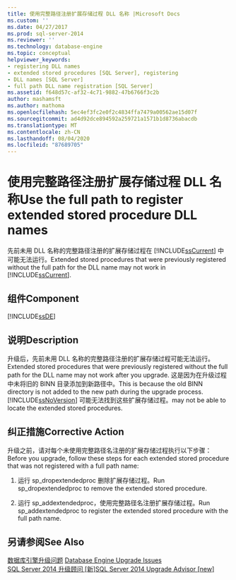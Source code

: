 ```yaml
---
title: 使用完整路径注册扩展存储过程 DLL 名称 |Microsoft Docs
ms.custom: ''
ms.date: 04/27/2017
ms.prod: sql-server-2014
ms.reviewer: ''
ms.technology: database-engine
ms.topic: conceptual
helpviewer_keywords:
- registering DLL names
- extended stored procedures [SQL Server], registering
- DLL names [SQL Server]
- full path DLL name registration [SQL Server]
ms.assetid: f648d57c-af32-4c71-9882-47b6766f3c2b
author: mashamsft
ms.author: mathoma
ms.openlocfilehash: 5ec4ef3fc2e0f2c4834ffa7479a00562ae15d07f
ms.sourcegitcommit: ad4d92dce894592a259721a1571b1d8736abacdb
ms.translationtype: MT
ms.contentlocale: zh-CN
ms.lasthandoff: 08/04/2020
ms.locfileid: "87689705"
---
```

# <a name="use-the-full-path-to-register-extended-stored-procedure-dll-names"></a><span data-ttu-id="c70da-102">使用完整路径注册扩展存储过程 DLL 名称</span><span class="sxs-lookup"><span data-stu-id="c70da-102">Use the full path to register extended stored procedure DLL names</span></span>
  <span data-ttu-id="c70da-103">先前未用 DLL 名称的完整路径注册的扩展存储过程在 [!INCLUDE[ssCurrent](../../includes/sscurrent-md.md)] 中可能无法运行。</span><span class="sxs-lookup"><span data-stu-id="c70da-103">Extended stored procedures that were previously registered without the full path for the DLL name may not work in [!INCLUDE[ssCurrent](../../includes/sscurrent-md.md)].</span></span>  
  
## <a name="component"></a><span data-ttu-id="c70da-104">组件</span><span class="sxs-lookup"><span data-stu-id="c70da-104">Component</span></span>  
 [!INCLUDE[ssDE](../../includes/ssde-md.md)]  
  
## <a name="description"></a><span data-ttu-id="c70da-105">说明</span><span class="sxs-lookup"><span data-stu-id="c70da-105">Description</span></span>  
 <span data-ttu-id="c70da-106">升级后，先前未用 DLL 名称的完整路径注册的扩展存储过程可能无法运行。</span><span class="sxs-lookup"><span data-stu-id="c70da-106">Extended stored procedures that were previously registered without the full path for the DLL name may not work after you upgrade.</span></span> <span data-ttu-id="c70da-107">这是因为在升级过程中未将旧的 BINN 目录添加到新路径中。</span><span class="sxs-lookup"><span data-stu-id="c70da-107">This is because the old BINN directory is not added to the new path during the upgrade process.</span></span> [!INCLUDE[ssNoVersion](../../includes/ssnoversion-md.md)] <span data-ttu-id="c70da-108">可能无法找到这些扩展存储过程。</span><span class="sxs-lookup"><span data-stu-id="c70da-108">may not be able to locate the extended stored procedures.</span></span>  
  
## <a name="corrective-action"></a><span data-ttu-id="c70da-109">纠正措施</span><span class="sxs-lookup"><span data-stu-id="c70da-109">Corrective Action</span></span>  
 <span data-ttu-id="c70da-110">升级之前，请对每个未使用完整路径名注册的扩展存储过程执行以下步骤：</span><span class="sxs-lookup"><span data-stu-id="c70da-110">Before you upgrade, follow these steps for each extended stored procedure that was not registered with a full path name:</span></span>  
  
1.  <span data-ttu-id="c70da-111">运行 sp_dropextendedproc 删除扩展存储过程。</span><span class="sxs-lookup"><span data-stu-id="c70da-111">Run sp_dropextendedproc to remove the extended stored procedure.</span></span>  
  
2.  <span data-ttu-id="c70da-112">运行 sp_addextendedproc，使用完整路径名注册扩展存储过程。</span><span class="sxs-lookup"><span data-stu-id="c70da-112">Run sp_addextendedproc to register the extended stored procedure with the full path name.</span></span>  
  
## <a name="see-also"></a><span data-ttu-id="c70da-113">另请参阅</span><span class="sxs-lookup"><span data-stu-id="c70da-113">See Also</span></span>  
 <span data-ttu-id="c70da-114">[数据库引擎升级问题](../../../2014/sql-server/install/database-engine-upgrade-issues.md) </span><span class="sxs-lookup"><span data-stu-id="c70da-114">[Database Engine Upgrade Issues](../../../2014/sql-server/install/database-engine-upgrade-issues.md) </span></span>  
 [<span data-ttu-id="c70da-115">SQL Server 2014 升级顾问 &#91;新&#93;</span><span class="sxs-lookup"><span data-stu-id="c70da-115">SQL Server 2014 Upgrade Advisor &#91;new&#93;</span></span>](sql-server-2014-upgrade-advisor.md)  
  
  

